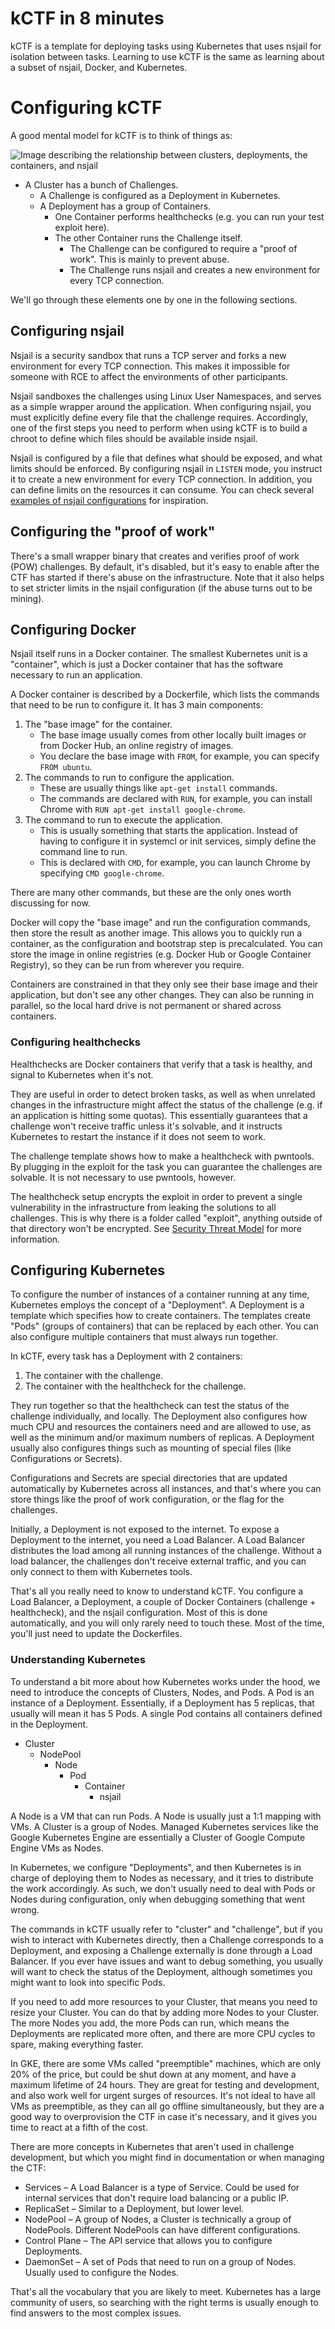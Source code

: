 # kCTF in 8 minutes

kCTF is a template for deploying tasks using Kubernetes that uses nsjail for isolation between tasks. Learning to use kCTF is the same as learning about a subset of nsjail, Docker, and Kubernetes.


# Configuring kCTF

A good mental model for kCTF is to think of things as:

![Image describing the relationship between clusters, deployments, the containers, and nsjail](images/introduction-k8s.png)

*   A Cluster has a bunch of Challenges.
    *   A Challenge is configured as a Deployment in Kubernetes.
    *   A Deployment has a group of Containers.
        *   One Container performs healthchecks (e.g. you can run your test exploit here).
        *   The other Container runs the Challenge itself.
            *   The Challenge can be configured to require a "proof of work". This is mainly to prevent abuse.
            *   The Challenge runs nsjail and creates a new environment for every TCP connection.

We'll go through these elements one by one in the following sections.


## Configuring nsjail

Nsjail is a security sandbox that runs a TCP server and forks a new environment for every TCP connection. This makes it impossible for someone with RCE to affect the environments of other participants.

Nsjail sandboxes the challenges using Linux User Namespaces, and serves as a simple wrapper around the application. When configuring nsjail, you must explicitly define every file that the challenge requires. Accordingly, one of the first steps you need to perform when using kCTF is to build a chroot to define which files should be available inside nsjail.

Nsjail is configured by a file that defines what should be exposed, and what limits should be enforced. By configuring nsjail in `LISTEN` mode, you instruct it to create a new environment for every TCP connection. In addition, you can define limits on the resources it can consume. You can check several [examples of nsjail configurations](https://github.com/google/nsjail/blob/master/README.md#configuration-file) for inspiration.


## Configuring the "proof of work"

There's a small wrapper binary that creates and verifies proof of work (POW) challenges. By default, it's disabled, but it's easy to enable after the CTF has started if there's abuse on the infrastructure. Note that it also helps to set stricter limits in the nsjail configuration (if the abuse turns out to be mining).


## Configuring Docker

Nsjail itself runs in a Docker container. The smallest Kubernetes unit is a "container", which is just a Docker container that has the software necessary to run an application.

A Docker container is described by a Dockerfile, which lists the commands that need to be run to configure it. It has 3 main components:



1. The "base image" for the container.
    *   The base image usually comes from other locally built images or from Docker Hub, an online registry of images.
    *   You declare the base image with `FROM`, for example, you can specify `FROM ubuntu`.
2. The commands to run to configure the application.
    *   These are usually things like `apt-get install` commands.
    *   The commands are declared with `RUN`, for example, you can install Chrome with `RUN apt-get install google-chrome`.
3. The command to run to execute the application.
    *   This is usually something that starts the application. Instead of having to configure it in systemcl or init services, simply define the command line to run.
    *   This is declared with `CMD`, for example, you can launch Chrome by specifying `CMD google-chrome`.

There are many other commands, but these are the only ones worth discussing for now.

Docker will copy the "base image" and run the configuration commands, then store the result as another image. This allows you to quickly run a container, as the configuration and bootstrap step is precalculated. You can store the image in online registries (e.g. Docker Hub or Google Container Registry), so they can be run from wherever you require.

Containers are constrained in that they only see their base image and their application, but don't see any other changes. They can also be running in parallel, so the local hard drive is not permanent or shared across containers.


### Configuring healthchecks

Healthchecks are Docker containers that verify that a task is healthy, and signal to Kubernetes when it's not.

They are useful in order to detect broken tasks, as well as when unrelated changes in the infrastructure might affect the status of the challenge (e.g. if an application is hitting some quotas). This essentially guarantees that a challenge won't receive traffic unless it's solvable, and it instructs Kubernetes to restart the instance if it does not seem to work.

The challenge template shows how to make a healthcheck with pwntools. By plugging in the exploit for the task you can guarantee the challenges are solvable. It is not necessary to use pwntools, however.

The healthcheck setup encrypts the exploit in order to prevent a single vulnerability in the infrastructure from leaking the solutions to all challenges. This is why there is a folder called "exploit", anything outside of that directory won't be encrypted. See [Security Threat Model](security-threat-model.md) for more information.


## Configuring Kubernetes

To configure the number of instances of a container running at any time, Kubernetes employs the concept of a "Deployment". A Deployment is a template which specifies how to create containers. The templates create "Pods" (groups of containers) that can be replaced by each other. You can also configure multiple containers that must always run together.

In kCTF, every task has a Deployment with 2 containers:

1. The container with the challenge.
2. The container with the healthcheck for the challenge.

They run together so that the healthcheck can test the status of the challenge individually, and locally. The Deployment also configures how much CPU and resources the containers need and are allowed to use, as well as the minimum and/or maximum numbers of replicas. A Deployment usually also configures things such as mounting of special files (like Configurations or Secrets).

Configurations and Secrets are special directories that are updated automatically by Kubernetes across all instances, and that's where you can store things like the proof of work configuration, or the flag for the challenges.

Initially, a Deployment is not exposed to the internet. To expose a Deployment to the internet, you need a Load Balancer. A Load Balancer distributes the load among all running instances of the challenge. Without a load balancer, the challenges don't receive external traffic, and you can only connect to them with Kubernetes tools.

That's all you really need to know to understand kCTF. You configure a Load Balancer, a Deployment, a couple of Docker Containers (challenge + healthcheck), and the nsjail configuration. Most of this is done automatically, and you will only rarely need to touch these. Most of the time, you'll just need to update the Dockerfiles.


### Understanding Kubernetes

To understand a bit more about how Kubernetes works under the hood, we need to introduce the concepts of Clusters, Nodes, and Pods. A Pod is an instance of a Deployment. Essentially, if a Deployment has 5 replicas, that usually will mean it has 5 Pods. A single Pod contains all containers defined in the Deployment.

*   Cluster
    *   NodePool
        *   Node
            *   Pod
                *   Container
                    *   nsjail

A Node is a VM that can run Pods. A Node is usually just a 1:1 mapping with VMs. A Cluster is a group of Nodes. Managed Kubernetes services like the Google Kubernetes Engine are essentially a Cluster of Google Compute Engine VMs as Nodes.

In Kubernetes, we configure "Deployments", and then Kubernetes is in charge of deploying them to Nodes as necessary, and it tries to distribute the work accordingly. As such, we don't usually need to deal with Pods or Nodes during configuration, only when debugging something that went wrong.

The commands in kCTF usually refer to "cluster" and "challenge", but if you wish to interact with Kubernetes directly, then a Challenge corresponds to a Deployment, and exposing a Challenge externally is done through a Load Balancer. If you ever have issues and want to debug something, you usually will want to check the status of the Deployment, although sometimes you might want to look into specific Pods.

If you need to add more resources to your Cluster, that means you need to resize your Cluster. You can do that by adding more Nodes to your Cluster. The more Nodes you add, the more Pods can run, which means the Deployments are replicated more often, and there are more CPU cycles to spare, making everything faster.

In GKE, there are some VMs called "preemptible" machines, which are only 20% of the price, but could be shut down at any moment, and have a maximum lifetime of 24 hours. They are great for testing and development, and also work well for urgent surges of resources. It's not ideal to have all VMs as preemptible, as they can all go offline simultaneously, but they are a good way to overprovision the CTF in case it's necessary, and it gives you time to react at a fifth of the cost.

There are more concepts in Kubernetes that aren't used in challenge development, but which you might find in documentation or when managing the CTF:

*   Services – A Load Balancer is a type of Service. Could be used for internal services that don't require load balancing or a public IP.
*   ReplicaSet – Similar to a Deployment, but lower level.
*   NodePool – A group of Nodes, a Cluster is technically a group of NodePools. Different NodePools can have different configurations.
*   Control Plane – The API service that allows you to configure Deployments.
*   DaemonSet – A set of Pods that need to run on a group of Nodes. Usually used to configure the Nodes.

That's all the vocabulary that you are likely to meet. Kubernetes has a large community of users, so searching with the right terms is usually enough to find answers to the most complex issues.
